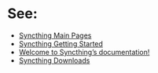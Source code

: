 # See:
- [Syncthing Main Pages](https://syncthing.net/)
- [Syncthing Getting Started](https://docs.syncthing.net/intro/getting-started.html)
- [Welcome to Syncthing’s documentation!](https://docs.syncthing.net/)
- [Syncthing Downloads](https://syncthing.net/downloads/)

# 
